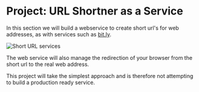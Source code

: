# Project: URL Shortner as a Service

In this section we will build a webservice to create short url's for web addresses, as with services such as [bit.ly](https://bit.ly).

![Short URL services](http://www.strategic-planet.com/wp-content/uploads/2013/03/url-shortener.png)

The web service will also manage the redirection of your browser from the short url to the real web address.

This project will take the simplest approach and is therefore not attempting to build a production ready service.
